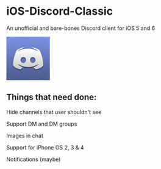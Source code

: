 # iOS-Discord-Classic
An unofficial and bare-bones Discord client for iOS 5 and 6

![icon](https://github.com/Cellomonster/iOS-Discord-Classic/raw/master/Icon%402x.png)

## Things that need done:

Hide channels that user shouldn't see

Support DM and DM groups

Images in chat

Support for iPhone OS 2, 3 & 4

Notifications (maybe)
